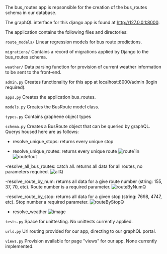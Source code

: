 The bus_routes app is repsonsible for the creation of the bus_routes schema in our database.

The graphQL interface for this django app is found at http://127.0.0.1:8000.

The application contains the following files and directories:

`route_models/`
Linear regression models for bus route predictions.

`migrations/`
Contains a record of migrations applied by Django to the bus_routes schema.

`weather/`
Data parsing function for provision of current weather information to be sent to the front-end.

`admin.py`
Creates functionality for this app at localhost:8000/admin (login required).

`apps.py`
Creates the application bus_routes.

`models.py`
Creates the BusRoute model class.

`types.py`
Contains graphene object types

`schema.py`
Creates a BusRoute object that can be queried by graphQL. Querys housed here are as follows:

- resolve_unique_stops: returns every unique stop

- resolve_unique_routes: returns every unique route
![route1in](https://user-images.githubusercontent.com/71881578/126664189-0173cf28-a8f2-45e9-b0b3-b1d0119149a1.PNG)
![route1out](https://user-images.githubusercontent.com/71881578/126664199-8751caf9-cad0-4f65-9133-de88ebc01493.PNG)

-resolve_all_bus_routes: catch all. returns all data for all routes, no parameters required.
![allQ](https://user-images.githubusercontent.com/71881578/125189397-ce744a00-e22f-11eb-9914-c4a44b18ce2f.PNG)

-resolve_route_by_num: returns all data for a give route number (string: 155, 37, 70, etc). Route
number is a required parameter.
![routeByNumQ](https://user-images.githubusercontent.com/71881578/125189423-ec41af00-e22f-11eb-8661-c9c3e35683e8.PNG)

-resolve_route_by_stop: returns all data for a given stop (string: 7698, 4747, etc). Stop number 
a required parameter.
![routeByStopQ](https://user-images.githubusercontent.com/71881578/125189419-e946be80-e22f-11eb-99d7-97d16a0746fe.PNG)

- resolve_weather
![image](https://user-images.githubusercontent.com/71881578/128151494-e791a60a-9a25-4cee-9f96-c8746aebc598.png)

`tests.py`
Space for unittesting. No unittests currently applied.

`urls.py`
Url routing provided for our app, directing to our graphQL portal.

`views.py`
Provision available for page "views" for our app. None currently implemented.
